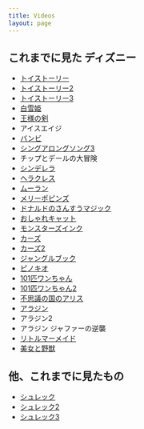 ```yaml
---
title: Videos
layout: page
---
```


## これまでに見た ディズニー

* [トイストーリー](https://www.amazon.co.jp/%E3%83%88%E3%82%A4%E3%83%BB%E3%82%B9%E3%83%88%E3%83%BC%E3%83%AA%E3%83%BC-MovieNEX-%E3%83%87%E3%82%B8%E3%82%BF%E3%83%AB%E3%82%B3%E3%83%94%E3%83%BC-MovieNEX%E3%83%AF%E3%83%BC%E3%83%AB%E3%83%89-Blu-ray/dp/B00FF4I1JS/ref=as_li_ss_tl?ie=UTF8&qid=1540616235&sr=8-4&keywords=toy+story&linkCode=ll1&tag=mezurashinews-22&linkId=10a4dd726138211862dfd3707d9012cc&language=ja_JP)
* [トイストーリー2](https://www.amazon.co.jp/%E3%83%88%E3%82%A4%E3%83%BB%E3%82%B9%E3%83%88%E3%83%BC%E3%83%AA%E3%83%BC2-MovieNEX-%E3%83%87%E3%82%B8%E3%82%BF%E3%83%AB%E3%82%B3%E3%83%94%E3%83%BC-MovieNEX%E3%83%AF%E3%83%BC%E3%83%AB%E3%83%89-Blu-ray/dp/B00FF4JBZG/ref=as_li_ss_tl?_encoding=UTF8&pd_rd_i=B00FF4JBZG&pd_rd_r=f8a3ac63-d9a4-11e8-b9de-513e4d694253&pd_rd_w=WjXVG&pd_rd_wg=xA0fH&pf_rd_i=desktop-dp-sims&pf_rd_m=AN1VRQENFRJN5&pf_rd_p=68cfebef-f8b4-4691-9d72-a10f0956615a&pf_rd_r=Z5TYQFAY9R5TM4WEZR86&pf_rd_s=desktop-dp-sims&pf_rd_t=40701&psc=1&refRID=Z5TYQFAY9R5TM4WEZR86&linkCode=ll1&tag=mezurashinews-22&linkId=90a303f263162388e05b634c039b5103&language=ja_JP)
* [トイストーリー3](https://www.amazon.co.jp/%E3%83%88%E3%82%A4%E3%83%BB%E3%82%B9%E3%83%88%E3%83%BC%E3%83%AA%E3%83%BC3-MovieNEX-%E3%83%87%E3%82%B8%E3%82%BF%E3%83%AB%E3%82%B3%E3%83%94%E3%83%BC-MovieNEX%E3%83%AF%E3%83%BC%E3%83%AB%E3%83%89-Blu-ray/dp/B00FF4LB4U/ref=as_li_ss_tl?_encoding=UTF8&pd_rd_i=B00FF4LB4U&pd_rd_r=d5c4abc9-d9a4-11e8-938f-cf6ba6c3ef0a&pd_rd_w=IYTwz&pd_rd_wg=zhYYK&pf_rd_i=desktop-dp-sims&pf_rd_m=AN1VRQENFRJN5&pf_rd_p=68cfebef-f8b4-4691-9d72-a10f0956615a&pf_rd_r=N8EJT4CVMRS1QD9HWQ2Q&pf_rd_s=desktop-dp-sims&pf_rd_t=40701&psc=1&refRID=N8EJT4CVMRS1QD9HWQ2Q&linkCode=ll1&tag=mezurashinews-22&linkId=d6d8772295c0ed7df2238d092bba1579&language=ja_JP)
* [白雪姫](https://www.amazon.co.jp/MovieNEX-%E3%83%87%E3%82%B8%E3%82%BF%E3%83%AB%E3%82%B3%E3%83%94%E3%83%BC-%E3%82%AF%E3%83%A9%E3%82%A6%E3%83%89%E5%AF%BE%E5%BF%9C-MovieNEX%E3%83%AF%E3%83%BC%E3%83%AB%E3%83%89-Blu-ray/dp/B01BLTNC8A/ref=as_li_ss_tl?s=dvd&ie=UTF8&qid=1540616402&sr=1-1&keywords=%E7%99%BD%E9%9B%AA%E5%A7%AB&linkCode=ll1&tag=mezurashinews-22&linkId=c70676730d4aa9475e2d61354e001f53&language=ja_JP)
* [王様の剣](https://www.amazon.co.jp/%E7%8E%8B%E6%A7%98%E3%81%AE%E5%89%A3%E3%80%90%E6%97%A5%E6%9C%AC%E8%AA%9E%E5%90%B9%E6%9B%BF%E7%89%88%E3%80%91-VHS-%E3%83%93%E3%83%AB%E3%83%BB%E3%83%93%E3%83%BC%E3%83%88/dp/B00005HOWW/ref=as_li_ss_tl?s=dvd&ie=UTF8&qid=1540616448&sr=1-19&keywords=%E7%8E%8B%E6%A7%98%E3%81%AE%E5%89%A3&linkCode=ll1&tag=mezurashinews-22&linkId=eeb4c2c15a4499b771bb441e4b298707&language=ja_JP)
* アイスエイジ
* [バンビ](https://www.amazon.co.jp/MovieNEX-%E3%83%87%E3%82%B8%E3%82%BF%E3%83%AB%E3%82%B3%E3%83%94%E3%83%BC-%E3%82%AF%E3%83%A9%E3%82%A6%E3%83%89%E5%AF%BE%E5%BF%9C-MovieNEX%E3%83%AF%E3%83%BC%E3%83%AB%E3%83%89-Blu-ray/dp/B076DYTNST/ref=as_li_ss_tl?ie=UTF8&qid=1540616600&sr=8-1&keywords=%E3%83%90%E3%83%B3%E3%83%93&linkCode=ll1&tag=mezurashinews-22&linkId=62dffbc140008c0e93ce671c71bcee6a&language=ja_JP)
* [シングアロングソング3](https://www.amazon.co.jp/%E3%82%B7%E3%83%B3%E3%82%B0-%E3%82%A2%E3%83%AD%E3%83%B3%E3%82%B0-%E3%82%BD%E3%83%B3%E3%82%B0-Vol-3-VHS/dp/B00005I8G0/ref=as_li_ss_tl?ie=UTF8&qid=1540616629&sr=8-1&keywords=%E3%82%B7%E3%83%B3%E3%82%B0%E3%82%A2%E3%83%AD%E3%83%B3%E3%82%B0%E3%82%BD%E3%83%B3%E3%82%B0&linkCode=ll1&tag=mezurashinews-22&linkId=4c6cf65fe61395ec0f97e17dc9d3bca9&language=ja_JP)
* チップとデールの大冒険
* [シンデレラ](https://www.amazon.co.jp/%E3%83%80%E3%82%A4%E3%83%A4%E3%83%A2%E3%83%B3%E3%83%89%E3%83%BB%E3%82%B3%E3%83%AC%E3%82%AF%E3%82%B7%E3%83%A7%E3%83%B3-MovieNEX-%E3%83%87%E3%82%B8%E3%82%BF%E3%83%AB%E3%82%B3%E3%83%94%E3%83%BC-MovieNEX%E3%83%AF%E3%83%BC%E3%83%AB%E3%83%89-Blu-ray/dp/B00QSZAPJC/ref=as_li_ss_tl?s=dvd&ie=UTF8&qid=1540616770&sr=1-1&keywords=%E3%82%B7%E3%83%B3%E3%83%87%E3%83%AC%E3%83%A9&linkCode=ll1&tag=mezurashinews-22&linkId=3e811b21e48ee9c87cccc6d5a9c3eb3c&language=ja_JP)
* [ヘラクレス](https://www.amazon.co.jp/MovieNEX-%E3%83%87%E3%82%B8%E3%82%BF%E3%83%AB%E3%82%B3%E3%83%94%E3%83%BC-%E3%82%AF%E3%83%A9%E3%82%A6%E3%83%89%E5%AF%BE%E5%BF%9C-MovieNEX%E3%83%AF%E3%83%BC%E3%83%AB%E3%83%89-Blu-ray/dp/B00H7Y8POU/ref=as_li_ss_tl?s=dvd&ie=UTF8&qid=1540616804&sr=1-1&keywords=%E3%83%98%E3%83%A9%E3%82%AF%E3%83%AC%E3%82%B9&linkCode=ll1&tag=mezurashinews-22&linkId=da35f83265ae4f326fd98c54322a1b1b&language=ja_JP)
* [ムーラン](https://www.amazon.co.jp/%E3%83%A0%E3%83%BC%E3%83%A9%E3%83%B3-%E3%83%96%E3%83%AB%E3%83%BC%E3%83%AC%E3%82%A4-DVD%E3%82%BB%E3%83%83%E3%83%88-Blu-ray-%E3%83%87%E3%82%A3%E3%82%BA%E3%83%8B%E3%83%BC/dp/B00DB2CKO8/ref=as_li_ss_tl?s=dvd&ie=UTF8&qid=1540616845&sr=1-1&keywords=%E3%83%A0%E3%83%BC%E3%83%A9%E3%83%B3&linkCode=ll1&tag=mezurashinews-22&linkId=0ab87b0d8170f2f74117f01e41fd7045&language=ja_JP)
* [メリーポピンズ](https://www.amazon.co.jp/%E3%83%A1%E3%83%AA%E3%83%BC%E3%83%BB%E3%83%9D%E3%83%94%E3%83%B3%E3%82%BA-50%E5%91%A8%E5%B9%B4%E8%A8%98%E5%BF%B5%E7%89%88-MovieNEX-%E3%83%87%E3%82%B8%E3%82%BF%E3%83%AB%E3%82%B3%E3%83%94%E3%83%BC-MovieNEX%E3%83%AF%E3%83%BC%E3%83%AB%E3%83%89/dp/B00H4UEIOS/ref=as_li_ss_tl?s=dvd&ie=UTF8&qid=1540616922&sr=1-1&keywords=%E3%83%A1%E3%83%AA%E3%83%BC%E3%83%9D%E3%83%94%E3%83%B3%E3%82%BA&linkCode=ll1&tag=mezurashinews-22&linkId=2a19410fa97e0f7351d7c8e2a26d09da&language=ja_JP)
* [ドナルドのさんすうマジック](https://www.amazon.co.jp/%E3%81%A8%E3%81%A3%E3%81%A6%E3%81%8A%E3%81%8D%E3%81%AE%E7%89%A9%E8%AA%9E-%E3%83%89%E3%83%8A%E3%83%AB%E3%83%89%E3%81%AE%E3%81%95%E3%82%93%E3%81%99%E3%81%86%E3%83%9E%E3%82%B8%E3%83%83%E3%82%AF-DVD-%E3%83%87%E3%82%A3%E3%82%BA%E3%83%8B%E3%83%BC/dp/B0000A9F3V/ref=as_li_ss_tl?s=dvd&ie=UTF8&qid=1540616957&sr=1-5&keywords=%E3%83%89%E3%83%8A%E3%83%AB%E3%83%89&linkCode=ll1&tag=mezurashinews-22&linkId=abe2c6e016fa66f588c43069d8b0ad50&language=ja_JP)
* [おしゃれキャット](https://www.amazon.co.jp/%E3%81%8A%E3%81%97%E3%82%83%E3%82%8C%E3%82%AD%E3%83%A3%E3%83%83%E3%83%88-%E3%82%B9%E3%83%9A%E3%82%B7%E3%83%A3%E3%83%AB%E3%83%BB%E3%82%A8%E3%83%87%E3%82%A3%E3%82%B7%E3%83%A7%E3%83%B3-Blu-ray-%E3%83%87%E3%82%A3%E3%82%BA%E3%83%8B%E3%83%BC/dp/B007T6IEWO/ref=as_li_ss_tl?s=dvd&ie=UTF8&qid=1540616997&sr=1-1&keywords=%E3%81%8A%E3%81%97%E3%82%83%E3%82%8C%E3%82%AD%E3%83%A3%E3%83%83%E3%83%88&linkCode=ll1&tag=mezurashinews-22&linkId=2a3cf902267ae4ec1cc2dcbc50699e19&language=ja_JP)
* [モンスターズインク](https://www.amazon.co.jp/%E3%83%A2%E3%83%B3%E3%82%B9%E3%82%BF%E3%83%BC%E3%82%BA%E3%83%BB%E3%82%A4%E3%83%B3%E3%82%AF-MovieNEX-%E3%83%87%E3%82%B8%E3%82%BF%E3%83%AB%E3%82%B3%E3%83%94%E3%83%BC-MovieNEX%E3%83%AF%E3%83%BC%E3%83%AB%E3%83%89-Blu-ray/dp/B00FF4NJXG/ref=as_li_ss_tl?s=dvd&ie=UTF8&qid=1540617111&sr=1-1&keywords=%E3%83%A2%E3%83%B3%E3%82%B9%E3%82%BF%E3%83%BC%E3%82%BA%E3%82%A4%E3%83%B3%E3%82%AF&linkCode=ll1&tag=mezurashinews-22&linkId=454269eec0f8046f5aea33d44c9865b7&language=ja_JP)
* [カーズ](https://www.amazon.co.jp/MovieNEX-%E3%83%87%E3%82%B8%E3%82%BF%E3%83%AB%E3%82%B3%E3%83%94%E3%83%BC-%E3%82%AF%E3%83%A9%E3%82%A6%E3%83%89%E5%AF%BE%E5%BF%9C-MovieNEX%E3%83%AF%E3%83%BC%E3%83%AB%E3%83%89-Blu-ray/dp/B00IEX4UII/ref=as_li_ss_tl?s=dvd&ie=UTF8&qid=1540617143&sr=1-3&keywords=%E3%82%AB%E3%83%BC%E3%82%BA&linkCode=ll1&tag=mezurashinews-22&linkId=48c33af7ffd5b0e9db354ffa318ba7a0&language=ja_JP)
* [カーズ2](https://www.amazon.co.jp/MovieNEX-%E3%83%87%E3%82%B8%E3%82%BF%E3%83%AB%E3%82%B3%E3%83%94%E3%83%BC-%E3%82%AF%E3%83%A9%E3%82%A6%E3%83%89%E5%AF%BE%E5%BF%9C-MovieNEX%E3%83%AF%E3%83%BC%E3%83%AB%E3%83%89-Blu-ray/dp/B00IEX87QO/ref=as_li_ss_tl?s=dvd&ie=UTF8&qid=1540617143&sr=1-4&keywords=%E3%82%AB%E3%83%BC%E3%82%BA&linkCode=ll1&tag=mezurashinews-22&linkId=a16bafbbbce88a44b17b684ab1f689fe&language=ja_JP)
* [ジャングルブック](https://www.amazon.co.jp/%E3%82%B8%E3%83%A3%E3%83%B3%E3%82%B0%E3%83%AB%E3%83%BB%E3%83%96%E3%83%83%E3%82%AF-%E3%83%97%E3%83%A9%E3%83%81%E3%83%8A%E3%83%BB%E3%82%A8%E3%83%87%E3%82%A3%E3%82%B7%E3%83%A7%E3%83%B3-40TH%E3%82%A2%E3%83%8B%E3%83%90%E3%83%BC%E3%82%B5%E3%83%AA%E3%83%BC%E3%83%BB%E3%83%9C%E3%83%83%E3%82%AF%E3%82%B9-%E6%9C%9F%E9%96%93%E9%99%90%E5%AE%9A-DVD/dp/B000TZ00L0/ref=as_li_ss_tl?s=dvd&ie=UTF8&qid=1540617311&sr=1-4&keywords=%E3%82%B8%E3%83%A3%E3%83%B3%E3%82%B0%E3%83%AB%E3%83%96%E3%83%83%E3%82%AF&linkCode=ll1&tag=mezurashinews-22&linkId=3d1200ea80509feea2b6aee3f895a426&language=ja_JP)
* [ピノキオ](https://www.amazon.co.jp/MovieNEX-%E3%83%87%E3%82%B8%E3%82%BF%E3%83%AB%E3%82%B3%E3%83%94%E3%83%BC-%E3%82%AF%E3%83%A9%E3%82%A6%E3%83%89%E5%AF%BE%E5%BF%9C-MovieNEX%E3%83%AF%E3%83%BC%E3%83%AB%E3%83%89-Blu-ray/dp/B06XFSY51P/ref=as_li_ss_tl?s=dvd&ie=UTF8&qid=1540617386&sr=1-1&keywords=%E3%83%94%E3%83%8E%E3%82%AD%E3%82%AA&linkCode=ll1&tag=mezurashinews-22&linkId=c9d70d7c4ba598bbbe3dcd61236963eb&language=ja_JP)
* [101匹ワンちゃん](https://www.amazon.co.jp/101%E5%8C%B9%E3%82%8F%E3%82%93%E3%81%A1%E3%82%83%E3%82%93-%E3%83%80%E3%82%A4%E3%83%A4%E3%83%A2%E3%83%B3%E3%83%89%E3%83%BB%E3%82%B3%E3%83%AC%E3%82%AF%E3%82%B7%E3%83%A7%E3%83%B3-MovieNEX-%E3%83%87%E3%82%B8%E3%82%BF%E3%83%AB%E3%82%B3%E3%83%94%E3%83%BC-MovieNEX%E3%83%AF%E3%83%BC%E3%83%AB%E3%83%89/dp/B00QSYRWU8/ref=as_li_ss_tl?s=dvd&ie=UTF8&qid=1540617433&sr=1-1&keywords=101%E5%8C%B9%E3%83%AF%E3%83%B3%E3%83%81%E3%83%A3%E3%83%B3&linkCode=ll1&tag=mezurashinews-22&linkId=980ac5ce2fa20f9fe76c927adb885784&language=ja_JP)
* [101匹ワンちゃん2](https://www.amazon.co.jp/101%E5%8C%B9%E3%82%8F%E3%82%93%E3%81%A1%E3%82%83%E3%82%93II-%E3%83%91%E3%83%83%E3%83%81%E3%81%AE%E3%81%AF%E3%81%98%E3%82%81%E3%81%A6%E3%81%AE%E5%86%92%E9%99%BA-%E3%82%B9%E3%83%9A%E3%82%B7%E3%83%A3%E3%83%AB%E3%83%BB%E3%82%A8%E3%83%87%E3%82%A3%E3%82%B7%E3%83%A7%E3%83%B3-%E6%9C%9F%E9%96%93%E9%99%90%E5%AE%9A-DVD/dp/B0019BE33Y/ref=as_li_ss_tl?s=dvd&ie=UTF8&qid=1540617473&sr=1-3&keywords=101%E5%8C%B9%E3%83%AF%E3%83%B3%E3%81%A1%E3%82%83%E3%82%932&linkCode=ll1&tag=mezurashinews-22&linkId=1698c21da67e9126f02e8f377983e020&language=ja_JP)
* [不思議の国のアリス](https://www.amazon.co.jp/%E3%81%B5%E3%81%97%E3%81%8E%E3%81%AE%E5%9B%BD%E3%81%AE%E3%82%A2%E3%83%AA%E3%82%B9-MovieNEX-%E3%83%87%E3%82%B8%E3%82%BF%E3%83%AB%E3%82%B3%E3%83%94%E3%83%BC-MovieNEX%E3%83%AF%E3%83%BC%E3%83%AB%E3%83%89-Blu-ray/dp/B01K39S4UU/ref=as_li_ss_tl?s=dvd&ie=UTF8&qid=1540617532&sr=1-1&keywords=%E4%B8%8D%E6%80%9D%E8%AD%B0%E3%81%AE%E5%9B%BD%E3%81%AE%E3%82%A2%E3%83%AA%E3%82%B9&linkCode=ll1&tag=mezurashinews-22&linkId=be8274a6c8547539160864a618991c44&language=ja_JP)
* [アラジン](https://www.amazon.co.jp/%E3%83%80%E3%82%A4%E3%83%A4%E3%83%A2%E3%83%B3%E3%83%89%E3%83%BB%E3%82%B3%E3%83%AC%E3%82%AF%E3%82%B7%E3%83%A7%E3%83%B3-MovieNEX-%E3%83%87%E3%82%B8%E3%82%BF%E3%83%AB%E3%82%B3%E3%83%94%E3%83%BC-MovieNEX%E3%83%AF%E3%83%BC%E3%83%AB%E3%83%89-Blu-ray/dp/B011AXQAU4/ref=as_li_ss_tl?s=dvd&ie=UTF8&qid=1540617581&sr=1-1&keywords=%E3%82%A2%E3%83%A9%E3%82%B8%E3%83%B3&linkCode=ll1&tag=mezurashinews-22&linkId=0f6146f4c1c24bdb343994a82648a45c&language=ja_JP)
* アラジン2
* アラジン ジャファーの逆襲
* [リトルマーメイド](https://www.amazon.co.jp/%E3%83%AA%E3%83%88%E3%83%AB%E3%83%BB%E3%83%9E%E3%83%BC%E3%83%A1%E3%82%A4%E3%83%89-%E3%82%B9%E3%83%9A%E3%82%B7%E3%83%A3%E3%83%AB%E3%83%BB%E3%82%A8%E3%83%87%E3%82%A3%E3%82%B7%E3%83%A7%E3%83%B3-%E6%9C%9F%E9%96%93%E9%99%90%E5%AE%9A-DVD-%E3%83%87%E3%82%A3%E3%82%BA%E3%83%8B%E3%83%BC/dp/B00CHWLSD2/ref=as_li_ss_tl?_encoding=UTF8&pd_rd_i=B00CHWLSD2&pd_rd_r=0e84fdf6-d9a8-11e8-86cd-b3035d7c71bc&pd_rd_w=tsKOn&pd_rd_wg=w9JoW&pf_rd_i=desktop-dp-sims&pf_rd_m=AN1VRQENFRJN5&pf_rd_p=68cfebef-f8b4-4691-9d72-a10f0956615a&pf_rd_r=1SWZNB67CXYEBXMNZFTQ&pf_rd_s=desktop-dp-sims&pf_rd_t=40701&psc=1&refRID=1SWZNB67CXYEBXMNZFTQ&linkCode=ll1&tag=mezurashinews-22&linkId=604e9863732e2cbcb5a456a98b2fa128&language=ja_JP)
* [美女と野獣](https://www.amazon.co.jp/%E7%BE%8E%E5%A5%B3%E3%81%A8%E9%87%8E%E7%8D%A3-%E2%80%95-%E3%82%B9%E3%83%9A%E3%82%B7%E3%83%A3%E3%83%AB%E3%83%BB%E3%83%AA%E3%83%9F%E3%83%86%E3%83%83%E3%83%89%E3%83%BB%E3%82%A8%E3%83%87%E3%82%A3%E3%82%B7%E3%83%A7%E3%83%B3-DVD-%E3%83%9A%E3%82%A4%E3%82%B8%E3%83%BB%E3%82%AA%E3%83%8F%E3%83%A9/dp/B00005ONLI/ref=as_li_ss_tl?_encoding=UTF8&pd_rd_i=B00005ONLI&pd_rd_r=0e84fdf6-d9a8-11e8-86cd-b3035d7c71bc&pd_rd_w=tsKOn&pd_rd_wg=w9JoW&pf_rd_i=desktop-dp-sims&pf_rd_m=AN1VRQENFRJN5&pf_rd_p=68cfebef-f8b4-4691-9d72-a10f0956615a&pf_rd_r=1SWZNB67CXYEBXMNZFTQ&pf_rd_s=desktop-dp-sims&pf_rd_t=40701&psc=1&refRID=1SWZNB67CXYEBXMNZFTQ&linkCode=ll1&tag=mezurashinews-22&linkId=6e227204a73f6483c2b60fffd09cdebb&language=ja_JP)

## 他、これまでに見たもの

* [シュレック](https://www.amazon.co.jp/%E3%82%B7%E3%83%A5%E3%83%AC%E3%83%83%E3%82%AF-DVD-%E3%83%9E%E3%82%A4%E3%82%AF%E3%83%BB%E3%83%9E%E3%82%A4%E3%83%A4%E3%83%BC%E3%82%BA/dp/B00OJ7TT2K/ref=as_li_ss_tl?s=dvd&ie=UTF8&qid=1540617815&sr=1-1&keywords=%E3%82%B7%E3%83%A5%E3%83%AC%E3%83%83%E3%82%AF&linkCode=ll1&tag=mezurashinews-22&linkId=6e9ca898b853ddadeff0e9998e1db6d8&language=ja_JP)
* [シュレック2](https://www.amazon.co.jp/%E3%82%B7%E3%83%A5%E3%83%AC%E3%83%83%E3%82%AF2-Blu-ray-%E3%82%A6%E3%82%A3%E3%83%AA%E3%82%A2%E3%83%A0%E3%83%BB%E3%82%B9%E3%82%BF%E3%82%A4%E3%82%B0/dp/B078C8BJWM/ref=as_li_ss_tl?s=dvd&ie=UTF8&qid=1540617815&sr=1-14&keywords=%E3%82%B7%E3%83%A5%E3%83%AC%E3%83%83%E3%82%AF&linkCode=ll1&tag=mezurashinews-22&linkId=55e3fdf2606a1d395a1ee76659b9fc01&language=ja_JP)
* [シュレック3](https://www.amazon.co.jp/%E3%82%B7%E3%83%A5%E3%83%AC%E3%83%83%E3%82%AF3-%E3%82%B9%E3%83%9A%E3%82%B7%E3%83%A3%E3%83%AB%E3%83%BB%E3%82%A8%E3%83%87%E3%82%A3%E3%82%B7%E3%83%A7%E3%83%B3-DVD-%E3%83%9E%E3%82%A4%E3%82%AF%E3%83%BB%E3%83%9E%E3%82%A4%E3%83%A4%E3%83%BC%E3%82%BA/dp/B001G9EBMC/ref=as_li_ss_tl?s=dvd&ie=UTF8&qid=1540617815&sr=1-7&keywords=%E3%82%B7%E3%83%A5%E3%83%AC%E3%83%83%E3%82%AF&linkCode=ll1&tag=mezurashinews-22&linkId=9506d727d363e60c1529f04f76d001b5&language=ja_JP)
